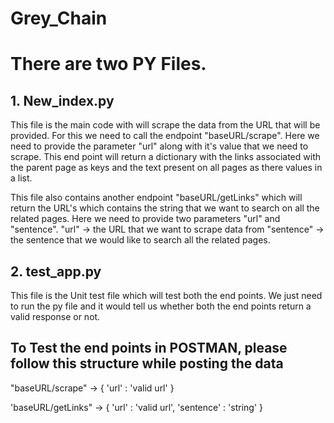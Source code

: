 # Grey_Chain

# There are two PY Files.

## 1. New_index.py 
This file is the main code with will scrape the data from the URL that will be provided. For this we need to call the endpoint "baseURL/scrape". Here we need to   provide the parameter 	"url" along with it's value that we need to scrape. This end point will return a dictionary with the links associated with the parent page as keys and the text present on all pages 	as there values in a list.
	
This file also contains another endpoint "baseURL/getLinks" which will return the URL's which contains the string that we want to search on all the related pages. Here we need to provide two parameters "url" and "sentence".
"url" -> the URL that we want to scrape data from
"sentence" -> the sentence that we would like to search all the related pages.

## 2. test_app.py
This file is the Unit test file which will test both the end points. We just need to run the py file and it would tell us whether both the end points return a valid response or not.



## To Test the end points in POSTMAN, please follow this structure while posting the data

"baseURL/scrape" -> { 'url' : 'valid url' }

'baseURL/getLinks" -> { 'url' : 'valid url', 'sentence' : 'string' }
